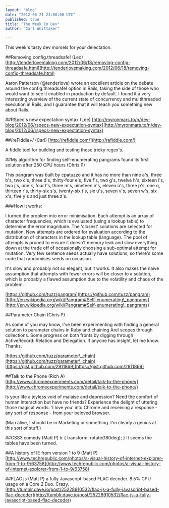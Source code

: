 ```yaml
---
layout: "blog"
date: "2012-06-21 23:00:00 UTC"
published: true
title: "The Week In Dev"
author: "Carl Whittaker"

---
```


This week's tasty dev morsels for your delectation.

##Removing config.threadsafe! (Leo) [http://tenderlovemaking.com/2012/06/18/removing-config-threadsafe.html](http://tenderlovemaking.com/2012/06/18/removing-config-threadsafe.html)

Aaron Patterson (@tenderlove) wrote an excellent article on the debate around the config.threadsafe! option in Rails, taking the side of those who would want to see it enabled in production by default. I found it a very interesting overview of the current state of concurrency and multithreaded execution in Rails, and I guarantee that it will teach you something new about Rails.

##RSpec's new expectation syntax (Lee) [http://myronmars.to/n/dev-blog/2012/06/rspecs-new-expectation-syntax](http://myronmars.to/n/dev-blog/2012/06/rspecs-new-expectation-syntax)

 ##/reFiddle+/ (Carl) [http://refiddle.com/](http://refiddle.com/)

A fiddle tool for building and testing those tricky regex's.

##My algorithm for finding self-enumerating pangrams found its first solution after 250 CPU hours (Chris P)

This pangram was built by cpatuzzo and it has no more than nine a's, three b's, two c's, three d's, thirty-four e's, five f's, two g's, twelve h's, sixteen i's, two j's, one k, four l's, three m's, nineteen n's, eleven o's, three p's, one q, thirteen r's, thirty-six s's, twenty-six t's, six u's, seven v's, seven w's, six x's, five y's and just three z's.

###How it works:

I turned the problem into error minimisation. Each attempt is an array of character frequencies, which is evaluated (using a lookup table) to determine the error magnitude. The 'closest' solutions are selected for mutation. New attempts are ordered for evaluation according to the distribution of characters in the lookup table (language). The pool of attempts is pruned to ensure it doesn't memory leak and slow everything down at the trade off of occasionally choosing a sub-optimal attempt for mutation. Very few sentence seeds actually have solutions, so there's some code that randomises seeds on occasion.

It's slow and probably not so elegant, but it works. It also makes the naive assumption that attempts with fewer errors will be closer to a solution, which is probably a flawed assumption due to the volatility and chaos of the problem.

[https://github.com/tuzz/pangram](https://github.com/tuzz/pangram) [http://en.wikipedia.org/wiki/Pangram#Self-enumerating\_pangrams](http://en.wikipedia.org/wiki/Pangram#Self-enumerating\_pangrams)

##Parameter Chain (Chris P)

As some of you may know, I've been experimenting with finding a general solution to parameter chains in Ruby and chaining Arel scopes through collections. Some progress on both fronts by digging through ActiveRecord::Relation and Delegation. If anyone has insight, let me know. Thanks.

[https://github.com/tuzz/parameter\_chain](https://github.com/tuzz/parameter\_chain) [https://gist.github.com/2911869](https://gist.github.com/2911869)

##Talk to the Phone (Rich A) [http://www.chromeexperiments.com/detail/talk-to-the-phone/](http://www.chromeexperiments.com/detail/talk-to-the-phone/)

Is your life a joyless void of malaise and depression? Need the comfort of human interaction but have no friends? Experience the delight of uttering those magical words: 'I love you' into Chrome and receiving a response - any sort of response - from your beloved browser.

(Man alive, I should be in Marketing or something. I'm clearly a genius at this sort of stuff.)

##CSS3 comedy (Matt P) tr { transform: rotate(180deg); } It seems the tables have been turned.

##A history of IE from version 1 to 9 (Matt P) [http://www.techrepublic.com/photos/a-visual-history-of-internet-explorer-from-1-to-9/63758](http://www.techrepublic.com/photos/a-visual-history-of-internet-explorer-from-1-to-9/63758)

##FLAC.js (Matt P) a fully Javascript-based FLAC decoder. 8.5% CPU usage on a Core 2 Duo. Crazy. [http://tumblr.dave.io/post/25228910532/flac-js-a-fully-javascript-based-flac-decoder](http://tumblr.dave.io/post/25228910532/flac-js-a-fully-javascript-based-flac-decoder)


